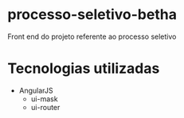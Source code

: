 # processo-seletivo-betha
 Front end do projeto referente ao processo seletivo

# Tecnologias utilizadas
* AngularJS
  * ui-mask
  * ui-router
